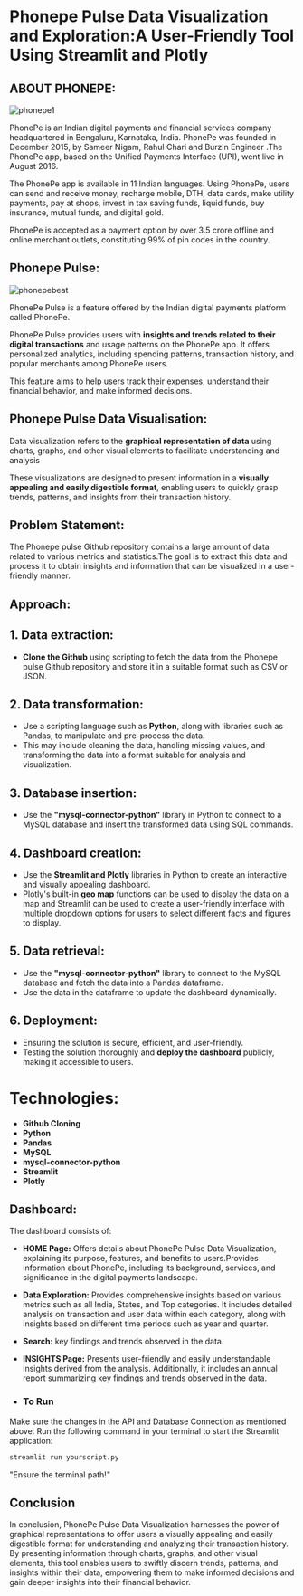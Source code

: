 # Phonepe Pulse Data Visualization and Exploration:A User-Friendly Tool Using Streamlit and Plotly

## ABOUT PHONEPE:
![phonepe1](https://github.com/beingbvh/Phonepe-Pulse-Data-Visualization/assets/135937352/fa39d457-d483-495b-bec7-467abfe66e39)

PhonePe is an Indian digital payments and financial services company headquartered in Bengaluru, Karnataka, India. PhonePe was founded in December 2015, by Sameer Nigam, Rahul Chari and Burzin Engineer .The PhonePe app, based on the Unified Payments Interface (UPI), went live in August 2016.

The PhonePe app is available in 11 Indian languages. Using PhonePe, users can send and receive money, recharge mobile, DTH, data cards, make utility payments, pay at shops, invest in tax saving funds, liquid funds, buy insurance, mutual funds, and digital gold.

PhonePe is accepted as a payment option by over 3.5 crore offline and online merchant outlets, constituting 99% of pin codes in the country.

## Phonepe Pulse:
![phonepebeat](https://github.com/beingbvh/Phonepe-Pulse-Data-Visualization/assets/135937352/33ddfe70-083a-4d59-b6ec-06eae571cef6)

PhonePe Pulse is a feature offered by the Indian digital payments platform called PhonePe.

PhonePe Pulse provides users with **insights and trends related to their digital transactions** and usage patterns on the PhonePe app. It offers personalized analytics, including spending patterns, transaction history, and popular merchants among PhonePe users. 

This feature aims to help users track their expenses, understand their financial behavior, and make informed decisions.

## Phonepe Pulse Data Visualisation:
Data visualization refers to the **graphical representation of data** using charts, graphs, and other visual elements to facilitate understanding and analysis

These visualizations are designed to present information in a **visually appealing and easily digestible format**, enabling users to quickly grasp trends, patterns, and insights from their transaction history.

## Problem Statement:
The Phonepe pulse Github repository contains a large amount of data related to
various metrics and statistics.The goal is to extract this data and process it to obtain
insights and information that can be visualized in a user-friendly manner.

## Approach:
## 1. Data extraction:
* **Clone the Github** using scripting to fetch the data from the
Phonepe pulse Github repository and store it in a suitable format such as CSV
or JSON.
## 2. Data transformation: 
* Use a scripting language such as **Python**, along with
libraries such as Pandas, to manipulate and pre-process the data.
* This may include cleaning the data, handling missing values, and transforming the data
into a format suitable for analysis and visualization.
## 3. Database insertion:
* Use the **"mysql-connector-python"** library in Python to
connect to a MySQL database and insert the transformed data using SQL
commands.
## 4. Dashboard creation: 
* Use the **Streamlit and Plotly** libraries in Python to create
an interactive and visually appealing dashboard.
* Plotly's built-in **geo map** functions can be used to display the data on a map and Streamlit can be used to create a user-friendly interface with multiple dropdown options for users to select different facts and figures to display.
## 5. Data retrieval:
* Use the **"mysql-connector-python"** library to connect to the
MySQL database and fetch the data into a Pandas dataframe. 
* Use the data in the dataframe to update the dashboard dynamically.
## 6. Deployment: 
* Ensuring the solution is secure, efficient, and user-friendly. 
* Testing the solution thoroughly and **deploy the dashboard** publicly, making it
accessible to users.

# Technologies:
* **Github Cloning**
* **Python**
* **Pandas**
* **MySQL**
* **mysql-connector-python**
* **Streamlit**
* **Plotly**

## Dashboard:
The dashboard consists of:

- **HOME Page:** Offers details about PhonePe Pulse Data Visualization, explaining its purpose, features, and benefits to users.Provides information about PhonePe, including its background, services, and significance in the digital payments landscape.
- **Data Exploration:** Provides comprehensive insights based on various metrics such as all India, States, and Top categories. It includes detailed analysis on transaction and user data within each category, along with insights based on different time periods such as year and quarter.
- **Search:** key findings and trends observed in the data.
- **INSIGHTS Page:** Presents user-friendly and easily understandable insights derived from the analysis. Additionally, it includes an annual report summarizing key findings and trends observed in the data.

- ### To Run
Make sure the changes in the API and Database Connection as mentioned above.
Run the following command in your terminal to start the Streamlit application:
```bash
streamlit run yourscript.py
```
"Ensure the terminal path!"

## Conclusion
In conclusion, PhonePe Pulse Data Visualization harnesses the power of graphical representations to offer users a visually appealing and easily digestible format for understanding and analyzing their transaction history. By presenting information through charts, graphs, and other visual elements, this tool enables users to swiftly discern trends, patterns, and insights within their data, empowering them to make informed decisions and gain deeper insights into their financial behavior.
